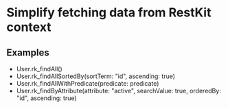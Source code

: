 # Simplify fetching data from RestKit context

## Examples
- User.rk_findAll()
- User.rk_findAllSortedBy(sortTerm: "id", ascending: true)
- User.rk_findAllWithPredicate(predicate: predicate)
- User.rk_findByAttribute(attribute: "active", searchValue: true, orderedBy: "id", ascending: true)